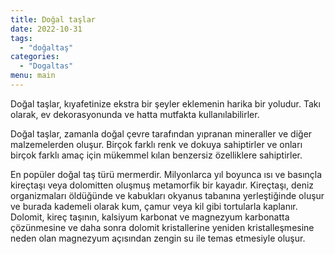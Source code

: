 ```yaml
---
title: Doğal taşlar
date: 2022-10-31
tags:
  - "doğaltaş"
categories:
  - "Dogaltas"
menu: main
---
```


Doğal taşlar, kıyafetinize ekstra bir şeyler eklemenin harika bir yoludur. Takı olarak, ev dekorasyonunda ve hatta mutfakta kullanılabilirler.

Doğal taşlar, zamanla doğal çevre tarafından yıpranan mineraller ve diğer malzemelerden oluşur. Birçok farklı renk ve dokuya sahiptirler ve onları birçok farklı amaç için mükemmel kılan benzersiz özelliklere sahiptirler.

En popüler doğal taş türü mermerdir. Milyonlarca yıl boyunca ısı ve basınçla kireçtaşı veya dolomitten oluşmuş metamorfik bir kayadır. Kireçtaşı, deniz organizmaları öldüğünde ve kabukları okyanus tabanına yerleştiğinde oluşur ve burada kademeli olarak kum, çamur veya kil gibi tortularla kaplanır. Dolomit, kireç taşının, kalsiyum karbonat ve magnezyum karbonatta çözünmesine ve daha sonra dolomit kristallerine yeniden kristalleşmesine neden olan magnezyum açısından zengin su ile temas etmesiyle oluşur.
